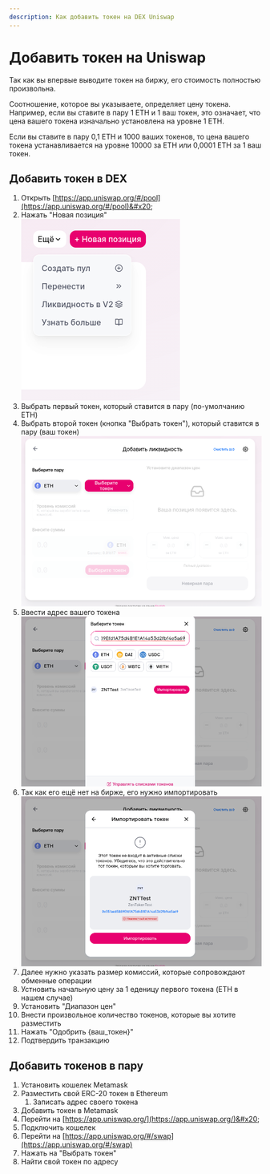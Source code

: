 ```yaml
---
description: Как добавить токен на DEX Uniswap
---
```


# Добавить токен на Uniswap

Так как вы впервые выводите токен на биржу, его стоимость полностью произвольна.&#x20;

Соотношение, которое вы указываете, определяет цену токена. Например, если вы ставите в пару 1 ETH и 1 ваш токен, это означает, что цена вашего токена изначально установлена на уровне 1 ETH.&#x20;

Если вы ставите в пару 0,1 ETH и 1000 ваших токенов, то цена вашего токена устанавливается на уровне 10000 за ETH или 0,0001 ETH за 1 ваш токен.

## Добавить токен в DEX

1. Открыть [https://app.uniswap.org/#/pool](https://app.uniswap.org/#/pool)&#x20;
2. Нажать "Новая позиция"\
   ![](<../.gitbook/assets/Screenshot from 2022-09-19 12-28-34.png>)
3. Выбрать первый токен, который ставится в пару (по-умолчанию ETH)
4. Выбрать второй токен (кнопка "Выбрать токен"), который ставится в пару (ваш токен)\
   ![](<../.gitbook/assets/Screenshot from 2022-09-19 12-28-43.png>)
5. Ввести адрес вашего токена\
   ![](<../.gitbook/assets/Screenshot from 2022-09-19 12-29-09.png>)
6. Так как его ещё нет на бирже, его нужно импортировать\
   ![](<../.gitbook/assets/Screenshot from 2022-09-19 12-29-13.png>)
7. Далее нужно указать размер комиссий, которые сопровождают обменные операции
8. Устновить начальную цену за 1 еденицу первого токена (ETH в нашем случае)
9. Установить "Диапазон цен"
10. Внести произвольное количество токенов, которые вы хотите разместить
11. Нажать "Одобрить {ваш\_токен}"
12. Подтвердить транзакцию



## Добавить токенов в пару

1. Установить кошелек Metamask
2. Разместить свой ERC-20 токен в Ethereum
   1. Записать адрес своего токена
3. Добавить токен в Metamask
4. Перейти на [https://app.uniswap.org/](https://app.uniswap.org/)&#x20;
5. Подключить кошелек
6. Перейти на [https://app.uniswap.org/#/swap](https://app.uniswap.org/#/swap)
7. Нажать на "Выбрать токен"
8. Найти свой токен по адресу&#x20;
